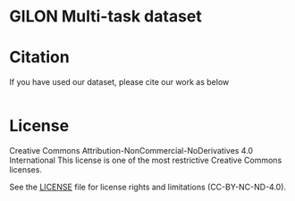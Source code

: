 # GILON Multi-task dataset


# Citation
If you have used our dataset, please cite our work as below
```

```

# License
Creative Commons Attribution-NonCommercial-NoDerivatives 4.0 International
This license is one of the most restrictive Creative Commons licenses. 

See the [LICENSE](LICENSE.md) file for license rights and limitations (CC-BY-NC-ND-4.0).